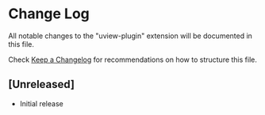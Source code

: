 # Change Log

All notable changes to the "uview-plugin" extension will be documented in this file.

Check [Keep a Changelog](http://keepachangelog.com/) for recommendations on how to structure this file.

## [Unreleased]

- Initial release